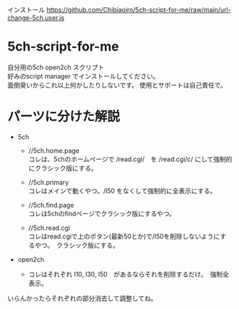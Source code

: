 インストール 
https://github.com/Chibiaoiro/5ch-script-for-me/raw/main/url-change-5ch.user.js
# 5ch-script-for-me
自分用の5ch open2ch スクリプト  
好みのscript manager でインストールしてください。　  
面倒臭いからこれ以上何かしたりしないです。 使用とサポートは自己責任で。  
# パーツに分けた解説
* 5ch 
  * //5ch.home.page  
    コレは、5chのホームページで /read.cgi/　を /read.cgi/c/ にして強制的にクラシック版にする。

  * //5ch.primary  
    コレはメインで動くやつ。/l50 をなくして強制的に全表示にする。  

  * //5ch.find.page  
    コレは5chのfindページでクラシック版にするやつ。  

  * //5ch.read.cgi  
    コレはread.cgiで上のボタン(最新50とか)で/l50を削除しないようにするやつ。　クラシック版にする。

* open2ch
  
  * コレはそれぞれ l10, l30, l50　があるならそれを削除するだけ。　強制全表示。

いらんかったらそれぞれの部分消去して調整してね。
